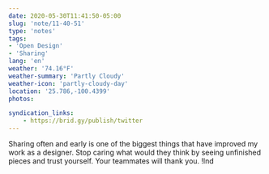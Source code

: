 ```yaml
---
date: 2020-05-30T11:41:50-05:00
slug: 'note/11-40-51'
type: 'notes'
tags:
- 'Open Design'
- 'Sharing'
lang: 'en'
weather: '74.16°F'
weather-summary: 'Partly Cloudy'
weather-icon: 'partly-cloudy-day'
location: '25.786,-100.4399'
photos:

syndication_links:
    - https://brid.gy/publish/twitter
---
```


Sharing often and early is one of the biggest things that have improved my work as a designer. Stop caring what would they think by seeing unfinished pieces and trust yourself. Your teammates will thank you. !lnd  